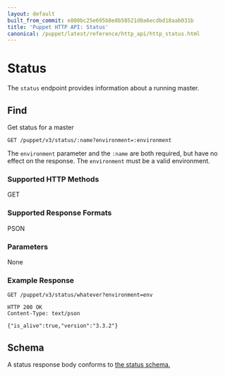 ```yaml
---
layout: default
built_from_commit: e800bc25e695b8e8b58521d0a6ecdbd18aab031b
title: 'Puppet HTTP API: Status'
canonical: /puppet/latest/reference/http_api/http_status.html
---
```


Status
=============

The `status` endpoint provides information about a running master.

Find
----

Get status for a master

    GET /puppet/v3/status/:name?environment=:environment

The `environment` parameter and the `:name` are both required, but have no
effect on the response. The `environment` must be a valid environment.

### Supported HTTP Methods

GET

### Supported Response Formats

PSON

### Parameters

None

### Example Response

    GET /puppet/v3/status/whatever?environment=env

    HTTP 200 OK
    Content-Type: text/pson

    {"is_alive":true,"version":"3.3.2"}

Schema
------

A status response body conforms to [the status schema.](../schemas/status.json)
